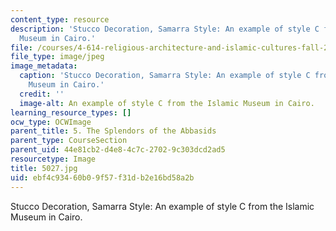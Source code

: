 ```yaml
---
content_type: resource
description: 'Stucco Decoration, Samarra Style: An example of style C from the Islamic
  Museum in Cairo.'
file: /courses/4-614-religious-architecture-and-islamic-cultures-fall-2002/ebf4c93460b09f57f31db2e16bd58a2b_5027.jpg
file_type: image/jpeg
image_metadata:
  caption: 'Stucco Decoration, Samarra Style: An example of style C from the Islamic
    Museum in Cairo.'
  credit: ''
  image-alt: An example of style C from the Islamic Museum in Cairo.
learning_resource_types: []
ocw_type: OCWImage
parent_title: 5. The Splendors of the Abbasids
parent_type: CourseSection
parent_uid: 44e81cb2-d4e8-4c7c-2702-9c303dcd2ad5
resourcetype: Image
title: 5027.jpg
uid: ebf4c934-60b0-9f57-f31d-b2e16bd58a2b
---
```

Stucco Decoration, Samarra Style: An example of style C from the Islamic Museum in Cairo.

